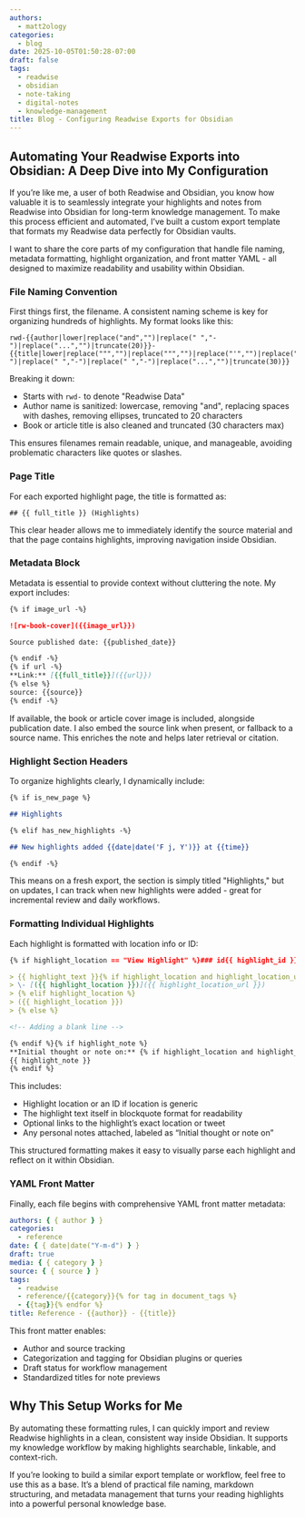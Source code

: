 ```yaml
---
authors:
  - matt2ology
categories:
  - blog
date: 2025-10-05T01:50:28-07:00
draft: false
tags:
  - readwise
  - obsidian
  - note-taking
  - digital-notes
  - knowledge-management
title: Blog - Configuring Readwise Exports for Obsidian
---
```


## Automating Your Readwise Exports into Obsidian: A Deep Dive into My Configuration

If you’re like me, a user of both Readwise and Obsidian, you know how valuable it is to seamlessly integrate your highlights and notes from Readwise into Obsidian for long-term knowledge management. To make this process efficient and automated, I’ve built a custom export template that formats my Readwise data perfectly for Obsidian vaults.

I want to share the core parts of my configuration that handle file naming, metadata formatting, highlight organization, and front matter YAML - all designed to maximize readability and usability within Obsidian.

### File Naming Convention

First things first, the filename. A consistent naming scheme is key for organizing hundreds of highlights. My format looks like this:

```
rwd-{{author|lower|replace("and","")|replace(" ","-")|replace("...","")|truncate(20)}}-{{title|lower|replace(""","")|replace(""","")|replace("'","")|replace("'","")|replace("/","-")|replace(" ","-")|replace(" ","-")|replace("...","")|truncate(30)}}
```

Breaking it down:

- Starts with `rwd-` to denote "Readwise Data"
- Author name is sanitized: lowercase, removing "and", replacing spaces with dashes, removing ellipses, truncated to 20 characters
- Book or article title is also cleaned and truncated (30 characters max)

This ensures filenames remain readable, unique, and manageable, avoiding problematic characters like quotes or slashes.

### Page Title

For each exported highlight page, the title is formatted as:

```
## {{ full_title }} (Highlights)
```

This clear header allows me to immediately identify the source material and that the page contains highlights, improving navigation inside Obsidian.

### Metadata Block

Metadata is essential to provide context without cluttering the note. My export includes:

```markdown
{% if image_url -%}

![rw-book-cover]({{image_url}})

Source published date: {{published_date}}

{% endif -%}
{% if url -%}
**Link:** [{{full_title}}]({{url}})
{% else %}
source: {{source}}
{% endif -%}
```

If available, the book or article cover image is included, alongside publication date. I also embed the source link when present, or fallback to a source name. This enriches the note and helps later retrieval or citation.

### Highlight Section Headers

To organize highlights clearly, I dynamically include:

```markdown
{% if is_new_page %}

## Highlights

{% elif has_new_highlights -%}

## New highlights added {{date|date('F j, Y')}} at {{time}}

{% endif -%}
```

This means on a fresh export, the section is simply titled "Highlights," but on updates, I can track when new highlights were added - great for incremental review and daily workflows.

### Formatting Individual Highlights

Each highlight is formatted with location info or ID:

```markdown
{% if highlight_location == "View Highlight" %}### id{{ highlight_id }}{% elif highlight_location == "View Tweet" %}### id{{ highlight_id }}{% else %}### {{highlight_location}}{% endif %}

> {{ highlight_text }}{% if highlight_location and highlight_location_url %}
> \- [({{ highlight_location }})]({{ highlight_location_url }})
> {% elif highlight_location %}
> ({{ highlight_location }})
> {% else %}

<!-- Adding a blank line -->

{% endif %}{% if highlight_note %}
**Initial thought or note on:** {% if highlight_location and highlight_location_url %}[({{highlight_location}})]({{highlight_location_url}}){% elif highlight_location %}({{highlight_location}}){% endif %}
{{ highlight_note }}
{% endif %}
```

This includes:

- Highlight location or an ID if location is generic
- The highlight text itself in blockquote format for readability
- Optional links to the highlight’s exact location or tweet
- Any personal notes attached, labeled as “Initial thought or note on”

This structured formatting makes it easy to visually parse each highlight and reflect on it within Obsidian.

### YAML Front Matter

Finally, each file begins with comprehensive YAML front matter metadata:

```yaml
authors: { { author } }
categories:
  - reference
date: { { date|date("Y-m-d") } }
draft: true
media: { { category } }
source: { { source } }
tags:
  - readwise
  - reference/{{category}}{% for tag in document_tags %}
  - {{tag}}{% endfor %}
title: Reference - {{author}} - {{title}}
```

This front matter enables:

- Author and source tracking
- Categorization and tagging for Obsidian plugins or queries
- Draft status for workflow management
- Standardized titles for note previews

## Why This Setup Works for Me

By automating these formatting rules, I can quickly import and review Readwise highlights in a clean, consistent way inside Obsidian. It supports my knowledge workflow by making highlights searchable, linkable, and context-rich.

If you’re looking to build a similar export template or workflow, feel free to use this as a base. It’s a blend of practical file naming, markdown structuring, and metadata management that turns your reading highlights into a powerful personal knowledge base.
